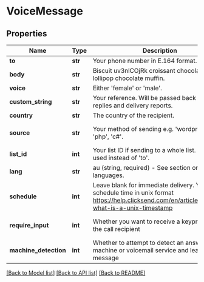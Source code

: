 # VoiceMessage

## Properties
Name | Type | Description | Notes
------------ | ------------- | ------------- | -------------
**to** | **str** | Your phone number in E.164 format. | [optional] 
**body** | **str** | Biscuit uv3nlCOjRk croissant chocolate lollipop chocolate muffin. | 
**voice** | **str** | Either &#39;female&#39; or &#39;male&#39;. | 
**custom_string** | **str** | Your reference. Will be passed back with all replies and delivery reports. | 
**country** | **str** | The country of the recipient. | 
**source** | **str** | Your method of sending e.g. &#39;wordpress&#39;, &#39;php&#39;, &#39;c#&#39;. | [optional] [default to 'sdk']
**list_id** | **int** | Your list ID if sending to a whole list. Can be used instead of &#39;to&#39;. | [optional] 
**lang** | **str** | au (string, required) - See section on available languages. | [optional] 
**schedule** | **int** | Leave blank for immediate delivery. Your schedule time in unix format https://help.clicksend.com/en/articles/44235-what-is-a-unix-timestamp | [optional] 
**require_input** | **int** | Whether you want to receive a keypress from the call recipient | [optional] [default to 0]
**machine_detection** | **int** | Whether to attempt to detect an answering machine or voicemail service and leave a message | [optional] [default to 0]

[[Back to Model list]](../README.md#documentation-for-models) [[Back to API list]](../README.md#documentation-for-api-endpoints) [[Back to README]](../README.md)


